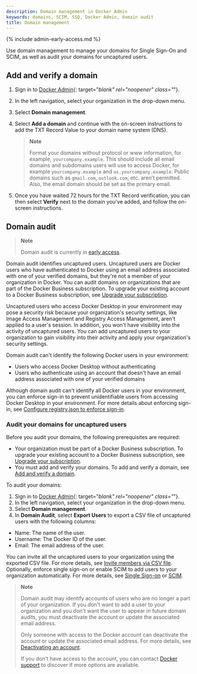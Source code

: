 ```yaml
---
description: Domain management in Docker Admin
keywords: domains, SCIM, SSO, Docker Admin, domain audit
title: Domain management
---
```


{% include admin-early-access.md %}

Use domain management to manage your domains for Single Sign-On and SCIM, as well as audit your domains for uncaptured users.

## Add and verify a domain

1. Sign in to [Docker Admin](https://admin.docker.com){: target="_blank" rel="noopener" class="_"}.
2. In the left navigation, select your organization in the drop-down menu.
3. Select **Domain management**.
4. Select **Add a domain** and continue with the on-screen instructions to add the TXT Record Value to your domain name system (DNS).

    >**Note**
    >
    > Format your domains without protocol or www information, for example, `yourcompany.example`. This should include all email domains and subdomains users will use to access Docker, for example `yourcompany.example` and `us.yourcompany.example`. Public domains such as `gmail.com`, `outlook.com`, etc. aren’t permitted. Also, the email domain should be set as the primary email.

5. Once you have waited 72 hours for the TXT Record verification, you can then select **Verify** next to the domain you've added, and follow the on-screen instructions.


## Domain audit

> **Note**
>
> Domain audit is currently in [early access](../../../release-lifecycle.md#early-access-ea).

Domain audit identifies uncaptured users. Uncaptured users are Docker users who have authenticated to Docker using an email address associated with one of your verified domains, but they're not a member of your organization in Docker. You can audit domains on organizations that are part of the Docker Business subscription. To upgrade your existing account to a Docker Business subscription, see [Upgrade your subscription](../../../subscription/upgrade.md).

Uncaptured users who access Docker Desktop in your environment may pose a security risk because your organization's security settings, like Image Access Management and Registry Access Management, aren't applied to a user's session. In addition, you won't have visibility into the activity of uncaptured users. You can add uncaptured users to your organization to gain visibility into their activity and apply your organization's security settings.

Domain audit can't identify the following Docker users in your environment:
   * Users who access Docker Desktop without authenticating
   * Users who authenticate using an account that doesn't have an email address associated with one of your verified domains

Although domain audit can't identify all Docker users in your environment, you can enforce sign-in to prevent unidentifiable users from accessing Docker Desktop in your environment. For more details about enforcing sign-in, see [Configure registry.json to enforce sign-in](../../../docker-hub/configure-sign-in.md).

### Audit your domains for uncaptured users

Before you audit your domains, the following prerequisites are required:
   * Your organization must be part of a Docker Business subscription. To upgrade your existing account to a Docker Business subscription, see [Upgrade your subscription](../../../subscription/upgrade.md).
   * You must add and verify your domains. To add and verify a domain, see [Add and verify a domain](#add-and-verify-a-domain).

To audit your domains:

1. Sign in to [Docker Admin](https://admin.docker.com){: target="_blank" rel="noopener" class="_"}.
2. In the left navigation, select your organization in the drop-down menu.
3. Select **Domain management**.
4. In **Domain Audit**, select **Export Users** to export a CSV file of uncaptured users with the following columns:
  - Name: The name of the user.
  - Username: The Docker ID of the user.
  - Email: The email address of the user.

You can invite all the uncaptured users to your organization using the exported CSV file. For more details, see [Invite members via CSV file](../../../docker-hub/members.md#invite-members-via-csv-file). Optionally, enforce single sign-on or enable SCIM to add users to your organization automatically. For more details, see [Single Sign-on](sso.md) or [SCIM](scim.md).

> **Note**
>
> Domain audit may identify accounts of users who are no longer a part of your organization. If you don't want to add a user to your organization and you don't want the user to appear in future domain audits, you must deactivate the account or update the associated email address.
>
> Only someone with access to the Docker account can deactivate the account or update the associated email address. For more details, see [Deactivating an account](../../../docker-hub/deactivate-account.md).
>
> If you don't have access to the account, you can contact [Docker support](../../../support/index.md) to discover if more options are available.